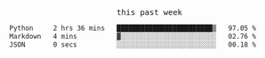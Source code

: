 

<p align="center"><samp>this past week</samp></p>
<!--START_SECTION:waka-->

```txt
Python     2 hrs 36 mins   ████████████████████████▒   97.05 %
Markdown   4 mins          ▓░░░░░░░░░░░░░░░░░░░░░░░░   02.76 %
JSON       0 secs          ░░░░░░░░░░░░░░░░░░░░░░░░░   00.18 %
```

<!--END_SECTION:waka-->


